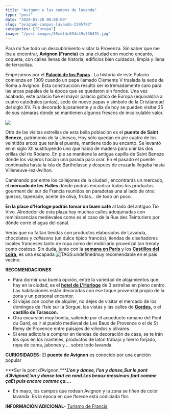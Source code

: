 ```yaml
---
title: "Avignon y los campos de lavanda"
type: "post"
date: "2020-01-28 00:00:00"
slug: "avignon-campos-lavanda-2395793"
categories: ["Europa"]
image: "/post-images/55cdf4c694e49s336491.jpg"
---
```


   
  
Para mí fue todo un descubrimiento visitar la Provenza. Sin saber que me iba a encontrar, **Avignon (Francia)** es una ciudad con mucho encanto, coqueta, con calles llenas de historia, edificios bien cuidados, limpia y llena de terracitas.  
  
Empezamos por el **[Palacio de los Papas](http://www.palais-des-papes.com/fr)** . La historia de este Palacio comienza en 1309 cuando un papa llamado Clemente V traslada la sede de Roma a Avignon. Esta construcción resultó ser extremadamente caro para las arcas papales de la época que se quedaron sin fondos. Una vez acabado, este palacio fue el mayor palacio gótico de Europa (equivaldría a cuatro catedrales juntas), sede de nueve papas y símbolo de la Cristiandad del siglo XV. Fue decorado lujosamente y a día de hoy se pueden visitar 25 de sus cámaras dónde se mantienen algunos frescos de incalculable valor.  
  
![](/post-images/55cdf4c694e49s336491.jpg)  
  
Otra de las visitas estrellas de esta bella población es el **puente de Saint Beneze,** patrimonio de la Unesco, Hoy sólo quedan en pie cuatro de los veintidós arcos que tenía el puente, mantiene todo su encanto. Se levantó en el siglo XII sustituyendo uno que había de madera para unir las dos orillas del río Ródano. En pie se mantiene la antigua capilla de Saint Beneze dónde los viajeros hacían una parada para orar. En el pasado el puente continuaba hasta la isla de Barthelasse y después de cruzarla llegaba hasta Villeneuve-lez-Aviñon.  
  
Caminando por entre los callejones de la ciudad , encontrarás un mercado, el **mercado de les Halles** dónde podrás encontrar todos los productos gourment del sur de Francia reunidos en paradetas una al lado de otra: quesos, tapenade, aceite de oliva, frutas... de todo un poco.  
  
**En la place d'Horloge podrás tomar un buen café** al lado del antiguo Tio Vivo. Alrededor de esta plaza hay muchas calles adoquinadas con reminiscencias medievales como es el caso de la Rue des Teinturiers por dónde corre el agua del canal.  
  
Verás que no faltan tiendas con productos elaborados de Lavanda, chocolates y *calissons* (un dulce típico francés), tiendas de diseñadores locales franceses tanto de ropa como del mobiliario provenzal tan trendy como costoso. Sin duda, junto con la [ **semana en París**](http://www.missviajes.com/semana-paris-imprescindibles-2369134) y los **[ Castillos del Loira](http://www.missviajes.com/castillos-loira-ruta-renacimiento-58954)**, es una escapada ![ TAGS:undefined](/post-images/55cdf5cbc6932s294429.jpg)muy recomendable en el país vecino.  
  
   
  
**RECOMENDACIONES**

- Para dormir una buena opción, entre la variedad de alojamientos que hay en la ciudad, es el **[hotel de L'Horloge](http://www.missviajes.com/hotel-lhorloge-hotel-mucho-encanto-avignon-593203/)** de 3 estrellas en pleno centro. Las habitaciones están decoradas con ese toque provenzal propio de la zona y un personal encantor.
- Si viajas con coche de alquiler, no dejes de visitar el mercado de los domingos de l'Isle sur la Sorgue, las vistas y las calles de **[Gordes](http://www.villageterraneo.org/es/gordes.htm),** o el **castillo de Tarascon.**
- Otra excursión muy bonita, saliendo por el acueducto romano del Pont du Gard, es ir al pueblo medieval de Les Baux de Provence o el de St Remy de Provence entre paisajes de viñedos y olivares.
- Si eres adicto/a a comprar en tiendas de decoración de casa, se te irán los ojos en los manteles, productos de latón trabajo y hierro forjado, ropa de cama, jabones y.... sobre todo lavanda.

**CURIOSIDADES**- El **puente de Avignon** es conocido por una canción popular

***Sur le pont d’Avignon,******L’on y danse, l’on y danse,******Sur le pont d’Avignon******L’on y danse tout en rond.******Les beaux messieurs font comme ça******Et puis encore comme ça....***

- En mayo, los campos que rodean Avignon y la zona se tiñen de color lavanda. Es la época en que florece esta codiciada flor.

**INFORMACIÓN ADICIONAL**- [ Turismo de Francia](http://es.rendezvousenfrance.com/#xtor=AL-999/sugerencias-de-vacaciones/turismo-en-ciudad/descubra-las-ciudades/avignon/home.html?NodeID=236)